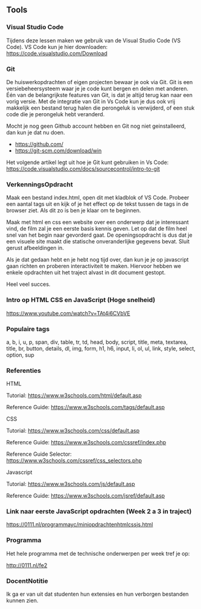 ## Tools
### Visual Studio Code
Tijdens deze lessen maken we gebruik van de Visual Studio Code (VS Code). VS Code kun je hier
downloaden: https://code.visualstudio.com/Download

### Git
De huiswerkopdrachten of eigen projecten bewaar je ook via Git. Git is een versiebeheersysteem waar je je code kunt bergen en delen met anderen. Één van de belangrijkste features van Git, is dat je altijd terug kan naar een vorig versie. Met de integratie van Git in Vs Code kun je dus ook vrij
makkelijk een bestand terug halen die perongeluk is verwijderd, of een stuk code die je perongeluk hebt
veranderd.

Mocht je nog geen Github account hebben en Git nog niet geinstalleerd, dan kun je dat nu doen.
- https://github.com/
- https://git-scm.com/download/win

Het volgende artikel legt uit hoe je Git kunt gebruiken in Vs Code:
https://code.visualstudio.com/docs/sourcecontrol/intro-to-git


### VerkenningsOpdracht

Maak een bestand index.html, open dit met kladblok of VS Code. 
Probeer een aantal tags uit en kijk of je het effect op de tekst tussen de tags in de browser ziet.
Als dit zo is ben je klaar om te beginnen.

Maak met html en css een website over een onderwerp dat je interessant vind, de film zal je een eerste basis kennis geven.
Let op dat de film heel snel van het begin naar gevorderd gaat.
De openingsopdracht is dus dat je een visuele site maakt die statische onveranderlijke gegevens bevat.
Sluit gerust afbeeldingen in.

Als je dat gedaan hebt en je hebt nog tijd over, dan kun je je op javascript gaan richten en proberen interactiviteit te maken.
Hiervoor hebben we enkele opdrachten uit het traject alvast in dit document gestopt.

Heel veel succes.

### Intro op HTML CSS en JavaScript (Hoge snelheid)

https://www.youtube.com/watch?v=TAt4i6CVbVE

### Populaire tags

a, b, i, u, p, span, div, table, tr, td, head, body, script, title, meta,
textarea, title, br, button, details, dl, img, form, h1, h6, input, li, ol, ul,
link, style, select, option, sup

### Referenties

HTML

Tutorial: https://www.w3schools.com/html/default.asp

Reference Guide: https://www.w3schools.com/tags/default.asp

CSS

Tutorial: https://www.w3schools.com/css/default.asp

Reference Guide: https://www.w3schools.com/cssref/index.php

Reference Guide Selector: https://www.w3schools.com/cssref/css_selectors.php

Javascript

Tutorial: https://www.w3schools.com/js/default.asp

Reference Guide: https://www.w3schools.com/jsref/default.asp

### Link naar eerste JavaScript opdrachten (Week 2 a 3 in traject)

https://0111.nl/programmayc/miniopdrachtenhtmlcssjs.html

### Programma

Het hele programma met de technische onderwerpen per week tref je op:

http://0111.nl/fe2


### DocentNotitie

Ik ga er van uit dat studenten hun extensies en hun verborgen bestanden kunnen zien.